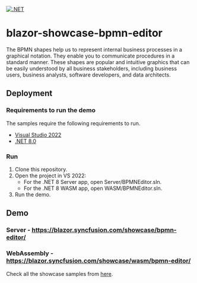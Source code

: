 [![.NET](https://github.com/ArunKumar-SF3979/blazor-showcase-bpmn-editor/actions/workflows/dotnet.yml/badge.svg)](https://github.com/ArunKumar-SF3979/blazor-showcase-bpmn-editor/actions/workflows/dotnet.yml)

# blazor-showcase-bpmn-editor
The BPMN shapes help us to represent internal business processes in a graphical notation. They enable you to communicate procedures in a standard manner. These shapes are popular and intuitive graphics that can be easily understood by all business stakeholders, including business users, business analysts, software developers, and data architects.

## Deployment

### Requirements to run the demo

The samples require the following requirements to run.

* [Visual Studio 2022](https://visualstudio.microsoft.com/vs/)
* [.NET 8.0](https://dotnet.microsoft.com/en-us/download/dotnet/8.0)

### Run

1. Clone this repository.
2. Open the project in VS 2022:
	- For the .NET 8 Server app, open Server/BPMNEditor.sln.
	- For the .NET 8 WASM app, open WASM/BPMNEditor.sln.
3. Run the demo.

## Demo

### Server - <a href="https://blazor.syncfusion.com/showcase/bpmn-editor/" target="_blank">https://blazor.syncfusion.com/showcase/bpmn-editor/</a>
### WebAssembly - <a href="https://blazor.syncfusion.com/showcase/wasm/bpmn-editor/" target="_blank">https://blazor.syncfusion.com/showcase/wasm/bpmn-editor/</a>

Check all the showcase samples from <a href="https://blazor.syncfusion.com" target="_blank">here</a>.

